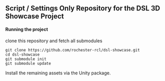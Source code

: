 ## Script / Settings Only Repository for the DSL 3D Showcase Project 

#### Running the project 
clone this repository and fetch all submodules 

```
git clone https://github.com/rochester-rcl/dsl-showcase.git 
cd dsl-showcase 
git submodule init
git submodule update
```
Install the remaining assets via the Unity package.
